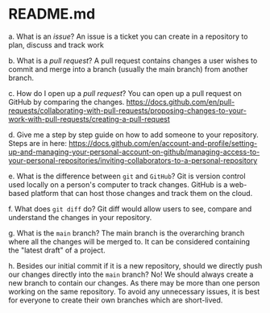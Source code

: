 # README.md

a. What is an _issue_? An issue is a ticket you can create in a repository to plan, discuss and track work

b. What is a _pull request_? A pull request contains changes a user wishes to commit and merge into a branch (usually the main branch) from another branch.

c. How do I open up a _pull request_? You can open up a pull request on GitHub by comparing the changes. https://docs.github.com/en/pull-requests/collaborating-with-pull-requests/proposing-changes-to-your-work-with-pull-requests/creating-a-pull-request

d. Give me a step by step guide on how to add someone to your repository. Steps are in here: https://docs.github.com/en/account-and-profile/setting-up-and-managing-your-personal-account-on-github/managing-access-to-your-personal-repositories/inviting-collaborators-to-a-personal-repository

e. What is the difference between `git` and `GitHub`? Git is version control used locally on a person's computer to track changes. GitHub is a web-based platform that can host those changes and track them on the cloud.

f. What does `git diff` do? Git diff would allow users to see, compare and understand the changes in your repository.

g. What is the `main` branch? The main branch is the overarching branch where all the changes will be merged to. It can be considered containing the "latest draft" of a project.

h. Besides our initial commit if it is a new repository, should we directly push our changes directly into the `main` branch? No! We should always create a new branch to contain our changes. As there may be more than one person working on the same repository. To avoid any unnecessary issues, it is best for everyone to create their own branches which are short-lived.
